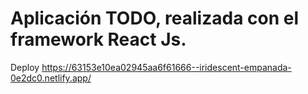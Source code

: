 # Aplicación TODO, realizada con el framework React Js.

Deploy https://63153e10ea02945aa6f61666--iridescent-empanada-0e2dc0.netlify.app/

